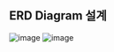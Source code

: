 ## ERD Diagram 설계
![image](https://github.com/chaelink/ToothDay-Back/assets/92051742/deed5876-3dd7-4239-ad40-69d24baf96ae)
![image](https://github.com/chaelink/ToothDay-Back/assets/92051742/67784468-289e-46a3-bc23-f1736ece9e79)

